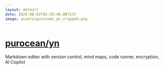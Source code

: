 ```yaml
---
layout: default
date: 2025-08-02T02:58:48.087237
image: assets/purocean_yn_cropped.png
---
```


# [purocean/yn](https://github.com/purocean/yn)

Markdown editor with version control, mind maps, code runner, encryption, AI Copilot
